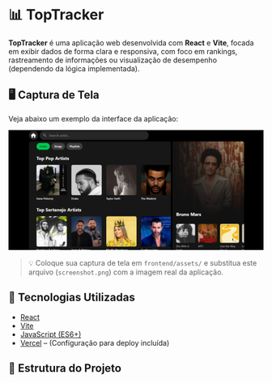 # 📊 TopTracker

**TopTracker** é uma aplicação web desenvolvida com **React** e **Vite**, focada em exibir dados de forma clara e responsiva, com foco em rankings, rastreamento de informações ou visualização de desempenho (dependendo da lógica implementada).

## 🖥️ Captura de Tela

Veja abaixo um exemplo da interface da aplicação:

![Screenshot da aplicação](preview.PNG)

> 💡 Coloque sua captura de tela em `frontend/assets/` e substitua este arquivo (`screenshot.png`) com a imagem real da aplicação.

## 🚀 Tecnologias Utilizadas

- [React](https://reactjs.org/)
- [Vite](https://vitejs.dev/)
- [JavaScript (ES6+)](https://developer.mozilla.org/pt-BR/docs/Web/JavaScript)
- [Vercel](https://vercel.com/) – (Configuração para deploy incluída)

## 📁 Estrutura do Projeto

